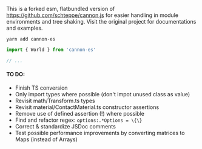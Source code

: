 This is a forked esm, flatbundled version of https://github.com/schteppe/cannon.js for easier handling in module environments and tree shaking. Visit the original project for documentations and examples.

    yarn add cannon-es

```jsx
import { World } from 'cannon-es'

// ...
```

#### TO DO:

- Finish TS conversion
- Only import types where possible (don't impot unused class as value)
- Revisit math/Transform.ts types
- Revisit material/ContactMaterial.ts constructor assertions
- Remove use of defined assertion (!) where possible
- Find and refactor regex: `options:.*Options = \{\}`
- Correct & standardize JSDoc comments
- Test possible performance improvements by converting matrices to Maps (instead of Arrays)
